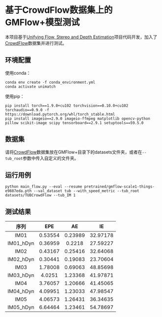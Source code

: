 # 基于CrowdFlow数据集上的GMFlow+模型测试
本项目基于[Unifying Flow, Stereo and Depth Estimation](https://github.com/autonomousvision/unimatch)项目代码开发，加入了[CrowdFlow](https://github.com/tsenst/CrowdFlow)数据集并进行测试。

## 环境配置
使用conda：
```
conda env create -f conda_environment.yml
conda activate unimatch
```
使用pip：
```
pip install torch==1.9.0+cu102 torchvision==0.10.0+cu102 torchaudio==0.9.0 -f https://download.pytorch.org/whl/torch_stable.html
pip install imageio==2.9.0 imageio-ffmpeg matplotlib opencv-python pillow scikit-image scipy tensorboard==2.9.1 setuptools==59.5.0
```

## 数据集
请将[CrowdFlow](https://github.com/tsenst/CrowdFlow)数据集放在GMFlow+目录下的datasets文件夹，或者在`--tub_root`参数中传入自定义的文件夹。

## 运行用例
```
python main_flow.py --eval --resume pretrained/gmflow-scale1-things-e9887eda.pth --val_dataset tub --with_speed_metric --tub_root datasets/TUBCrowdFlow --tub_IM 1
```

## 测试结果
|    序列     |  EPE   |   AE   |   IE    |
|:---------:|:------:|:------:|:-------:|
| IM01 | 0.53554 | 0.23989 | 32.97178|
| IM01_hDyn | 0.36959 | 0.2218 | 27.59227|
| IM02 | 0.43167 | 0.25416 | 32.64068|
| IM02_hDyn | 0.30441 | 0.19083 | 23.70604|
| IM03 | 1.78008 | 0.69063 | 48.85698|
| IM03_hDyn | 4.0251 | 1.23368 | 41.97871|
| IM04 | 3.76057 | 1.20666 | 41.45065|
| IM04_hDyn | 4.09951 | 1.23033 | 47.98547|
| IM05 | 4.06573 | 1.26431 | 36.34635|
| IM05_hDyn | 6.64464 | 1.23461 | 54.78697|